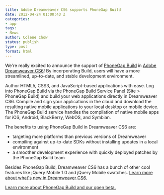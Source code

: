 ```yaml
---
title: Adobe Dreamweaver CS6 supports PhoneGap Build
date: 2012-04-24 01:00:43 Z
categories:
- app
tags:
- News
author: Colene Chow
status: publish
type: post
format: html
---
```


We're really excited to announce the support of [PhoneGap Build](http://build.phonegap.com) in [Adobe Dreamweaver CS6](http://www.adobe.com/products/dreamweaver.html)! By incorporating Build, users will have a more streamlined, up-to-date, and stable development environment.

Author HTML5, CSS3, and JavaScript-based applications with ease. Log into PhoneGap Build via the PhoneGap Build Service Panel (Site > PhoneGap Build) and build your web applications directly in Dreamweaver CS6\. Compile and sign your applications in the cloud and download the resulting native mobile applications to your local desktop or mobile device. The PhoneGap Build service handles the compilation of native mobile apps for iOS, Android, BlackBerry, WebOS, and Symbian.

The benefits to using PhoneGap Build in Dreamweaver CS6 are:

* targeting more platforms than previous versions of Dreamweaver
* compiling against up-to-date SDKs without installing updates in a local environment
* a smoother development experience with quickly deployed patches by the PhoneGap Build team

Besides PhoneGap Build, Dreamweaver CS6 has a bunch of other cool features like jQuery Mobile 1.0 and jQuery Mobile swatches. [Learn more about what's new in Dreamweaver CS6\.](http://helpx.adobe.com/dreamweaver/using/whats-new.html)

[Learn more about PhoneGap Build and our open beta.](http://build.phonegap.com)
